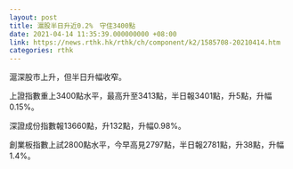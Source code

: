 ```yaml
---
layout: post
title: 滬股半日升近0.2%　守住3400點
date: 2021-04-14 11:35:39.000000000 +08:00
link: https://news.rthk.hk/rthk/ch/component/k2/1585708-20210414.htm
categories: rthk
---
```


滬深股市上升，但半日升幅收窄。

上證指數重上3400點水平，最高升至3413點，半日報3401點，升5點，升幅0.15%。

深證成份指數報13660點，升132點，升幅0.98%。

創業板指數上試2800點水平，今早高見2797點，半日報2781點，升38點，升幅1.4%。
